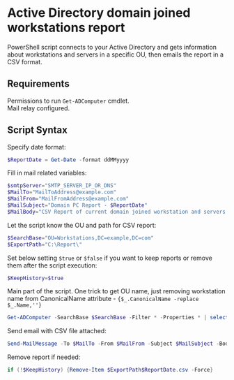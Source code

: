 # Active Directory domain joined workstations report

PowerShell script connects to your Active Directory and gets information about workstations and servers in a specific OU, then emails the report in a CSV format.

## Requirements

Permissions to run `Get-ADComputer` cmdlet.  
Mail relay configured.

## Script Syntax

Specify date format:

```PowerShell
$ReportDate = Get-Date -format ddMMyyyy
```

Fill in mail related variables:

```PowerShell
$smtpServer="SMTP_SERVER_IP_OR_DNS"
$MailTo="MailToAddress@example.com"
$MailFrom="MailFromAddress@example.com"
$MailSubject="Domain PC Report - $ReportDate"
$MailBody="CSV Report of current domain joined workstation and servers. Run date - $ReportDate"
```

Let the script know the OU and path for CSV report:

```PowerShell
$SearchBase="OU=Workstations,DC=example,DC=com"
$ExportPath="C:\Report\"
```

Set below setting `$true` or `$false` if you want to keep reports or remove them after the script execution:

```PowerShell
$KeepHistory=$true
```

Main part of the script. One trick to get OU name, just removing workstation name from CanonicalName attribute - `{$_.CanonicalName -replace $_.Name,''}`

```PowerShell
Get-ADComputer -SearchBase $SearchBase -Filter * -Properties * | select Name,OperatingSystem,OperatingSystemServicePack,@{Name = "OU"; Expression = {$_.CanonicalName -replace $_.Name,''}},whenChanged | Export-Csv $ExportPath$ReportDate.csv -NoTypeInformation
```

Send email with CSV file attached:

```PowerShell
Send-MailMessage -To $MailTo -From $MailFrom -Subject $MailSubject -Body $MailBody -Attachments $ExportPath$ReportDate.csv -SmtpServer $smtpServer
```

Remove report if needed:

```PowerShell
if (!$KeepHistory) {Remove-Item $ExportPath$ReportDate.csv -Force}
```